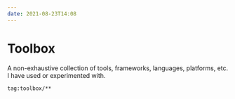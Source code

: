 ```yaml
---
date: 2021-08-23T14:08
---
```


# Toolbox
A non-exhaustive collection of tools, frameworks, languages, platforms, etc. I have used or experimented with.
```query
tag:toolbox/**
```
